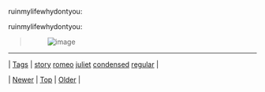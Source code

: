 <!--
title: ruinmylifewhydontyou
date: 2020-06-28T15:27:00.139Z
tags: story, romeo, juliet, condensed, regular
-->


ruinmylifewhydontyou: 

<p>ruinmylifewhydontyou:</p>

<blockquote>
<p><figure class="tmblr-full" data-orig-height="300" data-orig-width="400" data-orig-src="https://66.media.tumblr.com/025ab4268526ace96c3c3d0340a1bc3f/tumblr_inline_nfw6u9x9xj1rg49o5.gif"><img alt="image" src="https://66.media.tumblr.com/025ab4268526ace96c3c3d0340a1bc3f/tumblr_inline_pk53hs5eeh1snpcgy_540.gif" data-orig-height="300" data-orig-width="400" data-orig-src="https://66.media.tumblr.com/025ab4268526ace96c3c3d0340a1bc3f/tumblr_inline_nfw6u9x9xj1rg49o5.gif"/></figure></p>
</blockquote>

<!--BOTTOM-POST-NAVIGATION-->
---

| [Tags](tags.md) | [story](tag-story.md) [romeo](tag-romeo.md) [juliet](tag-juliet.md) [condensed](tag-condensed.md) [regular](tag-regular.md) |

| [Newer](153982005957.md) | [Top](index.md) | [Older](153995732465.md) |